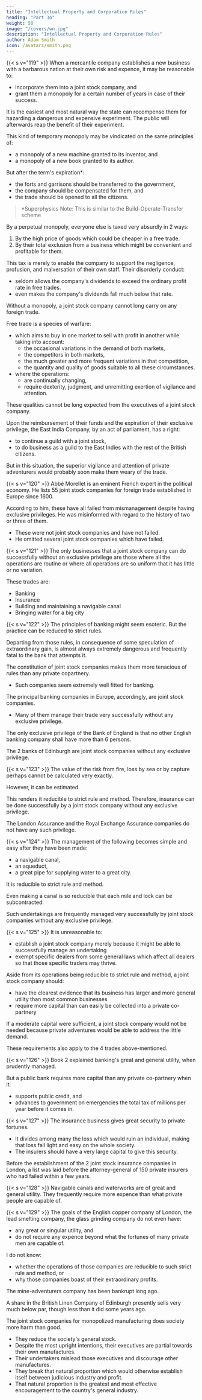 ```yaml
---
title: "Intellectual Property and Corporation Rules"
heading: "Part 3o"
weight: 50
image: "/covers/wn.jpg"
description: "Intellectual Property and Corporation Rules"
author: Adam Smith
icon: /avatars/smith.png
---
```



{{< s v="119" >}} When a mercantile company establishes a new <!-- trade --> business with a barbarous nation at their own risk and expence, it may be reasonable to: 
- incorporate them into a joint stock company, and
- grant them a monopoly for a certain number of years in case of their success.

It is the easiest and most natural way the state can recompense them for hazarding a dangerous and expensive experiment. The public will afterwards reap the benefit of their experiment.

This kind of temporary monopoly may be vindicated on the same principles of:
- a monopoly of a new machine granted to its inventor, and
- a monopoly of a new book granted to its author.

But after the term's expiration*:
- the forts and garrisons should be transferred to the government,
- the company should be compensated for them<!-- ir value should be paid to the company -->, and
- the trade should be opened to all the citizens<!--  state's subjects -->.

> *Superphysics Note: This is similar to the Build-Operate-Transfer scheme


By a perpetual monopoly, everyone else is taxed very absurdly in 2 ways:

1. By the high price of goods which could be cheaper in a free trade.
2. By their total exclusion from a business which might be convenient and profitable for them.

<!-- It is for the most worthless of all purposes, too, that they are taxed in this manner. -->

This tax is merely to enable the company to support the negligence, profusion, and malversation of their own staff. Their disorderly conduct:
- seldom allows the company's dividends to exceed the ordinary profit rate in free trades.
- even makes the company's dividends fall much below that rate.

Without a monopoly, a joint stock company cannot long carry on any foreign trade.

Free trade is a species of warfare: 
- which aims to buy in one market to sell with profit in another while taking into account: 
  - the occasional variations in the demand of both markets,
  - the competitors in both markets,
  - the much greater and more frequent variations in that competition,
  - the quantity and quality of goods suitable to all these circumstances.
- where the operations: 
  - are continually changing,
  - require dexterity, judgment, and unremitting exertion of vigilance and attention.

These qualities cannot be long expected from the executives <!-- directors --> of a joint stock company.

Upon the <!-- redemption --> reimbursement of their funds and the expiration of their exclusive privilege, the East India Company, by an act of parliament, has a right: 
- to continue a guild <!-- corporation --> with a joint stock,
- to do business as a guild <!-- trade in their corporate capacity --> to the East Indies with the rest of the British citizens.

But in this situation, the superior vigilance and attention of private adventurers would probably soon make them weary of the trade.


{{< s v="120" >}} Abbé Morellet is an eminent French expert in the political economy. He lists 55 joint stock companies for foreign trade established in Europe since 1600.

According to him, these have all failed from mismanagement despite having exclusive privileges. He was misinformed with regard to the history of two or three of them.
- These were not joint stock companies and have not failed.
- He omitted several joint stock companies which have failed.


{{< s v="121" >}} The only businesses that <!-- which seems possible for --> a joint stock company can do successfully without an exclusive privilege are those where all the operations are routine or where all operations are so uniform that it has little or no variation.

These trades are:
- Banking
- Insurance
- Building and maintaining a navigable canal
- Bringing water for a big city



{{< s v="122" >}} The principles of banking might seem esoteric<!-- abstruse -->. But the practice can be reduced to strict rules.

Departing from those rules, in consequence of some speculation of extraordinary gain, is almost always extremely dangerous and frequently fatal to the bank that attempts it.

The constitution of joint stock companies makes them more tenacious of rules than any private copartnery.
- Such companies seem extremely well fitted for banking.

The principal banking companies in Europe, accordingly, are joint stock companies.
- Many of them manage their trade very successfully without any exclusive privilege.

The only exclusive privilege of the Bank of England is that no other English banking company shall have more than 6 persons.

The 2 banks of Edinburgh are joint stock companies without any exclusive privilege.



{{< s v="123" >}} The value of the risk from fire, loss by sea or by capture perhaps cannot be calculated very exactly.

However, it can be estimated.

This renders it reducible to strict rule and method. Therefore, insurance can be done successfully by a joint stock company without any exclusive privilege.

The London Assurance and the Royal Exchange Assurance companies do not have any such privilege.



{{< s v="124" >}} The management of the following becomes simple and easy after they have been made:
- a navigable canal,
- an aqueduct,
- a great pipe for supplying water to a great city.

It is reducible to strict rule and method.

Even making a canal is so reducible that each mile and lock can be subcontracted.<!--  to undertakers. -->

Such undertakings <!-- may be and -->are frequently managed very successfully by joint stock companies without any exclusive privilege.


{{< s v="125" >}} It is unreasonable to: 
- establish a joint stock company merely because it might be able to successfully manage an undertaking
- exempt specific dealers from some general laws which affect all dealers so that those specific traders may thrive.

Aside from its operations being reducible to strict rule and method, <!-- two other circumstances are needed to make the establishment of --> a joint stock company should:
- have the clearest evidence that its business has larger <!-- undertaking is of greater --> and more general utility than most common businesses
- require more capital than can easily be collected into a private co-partnery

If a moderate capital were sufficient, a joint stock company would not be needed because private adventures would be able to address <!-- supply --> the little demand. <!--  the company produced for. -->

These requirements also apply to the 4 trades above-mentioned.

{{< s v="126" >}} Book 2 explained banking's great and general utility, when prudently managed.

But a public bank requires more capital than any private co-partnery when it:
- supports public credit, and
- advances to government on emergencies the total tax of millions per year before it comes in.


{{< s v="127" >}} The insurance business gives great security to private fortunes.
- It divides among many the loss which would ruin an individual, making that loss fall light and easy on the whole society.
- The insurers should have a very large capital to give this security.

Before the establishment of the 2 joint stock insurance companies in London, a list was laid before the attorney-general of 150 private insurers who had failed within a few years.


{{< s v="128" >}} Navigable canals and waterworks <!-- which supply a great city with water --> are of great and general utility. They frequently require more expence than what private people are capable of.



{{< s v="129" >}} <!-- 129 Except for the four trades mentioned, I cannot remember any other trade which would justify the establishment of a joint stock company. --> The goals of the English copper company of London, the lead smelting company, the glass grinding company do not even have:
- any great or singular utility, and
- do not require any expence beyond what the fortunes of many private men are capable of.

I do not know: 
- whether the operations of those companies are reducible to such strict rule and method, or
- why those companies boast of their extraordinary profits.

The mine-adventurers company has been bankrupt long ago.

A share in the British Linen Company of Edinburgh presently sells very much below par, though less than it did some years ago.

The joint stock companies for <!-- established for the public-spirited purpose of promoting some --> monopolized manufacturing does society more harm than good. <!--  over and above mismanaging their own affairs. -->
- They reduce the society's general stock.
- Despite the most upright intentions, their executives <!-- directors --> are <!-- unavoidably --> partial towards <!-- specific --> their own manufactures.
- Their undertakers mislead those executives <!-- directors  and impose on them,--> and discourage other manufactures.
- They break that natural proportion which would otherwise establish itself between judicious industry and profit.
- That natural proportion is the greatest and most effective encouragement to the country's general industry.